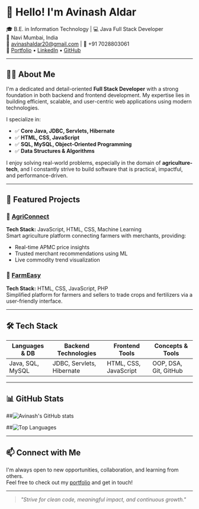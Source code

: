 # 👋 Hello! I'm Avinash Aldar

🎓 B.E. in Information Technology | 💻 Java Full Stack Developer  
📍 Navi Mumbai, India  
📧 [avinashaldar20@gmail.com](mailto:avinashaldar20@gmail.com) | 📱 +91 7028803061  
🔗 [Portfolio](https://avinashaldar-portfolio.vercel.app/) • [LinkedIn](https://www.linkedin.com/in/avinashaldar) • [GitHub](https://github.com/avinashaldar)

---

## 👨‍💻 About Me

I'm a dedicated and detail-oriented **Full Stack Developer** with a strong foundation in both backend and frontend development. My expertise lies in building efficient, scalable, and user-centric web applications using modern technologies.

I specialize in:
- ✅ **Core Java, JDBC, Servlets, Hibernate**
- ✅ **HTML, CSS, JavaScript**
- ✅ **SQL, MySQL, Object-Oriented Programming**
- ✅ **Data Structures & Algorithms**

I enjoy solving real-world problems, especially in the domain of **agriculture-tech**, and I constantly strive to build software that is practical, impactful, and performance-driven.

---

## 🚀 Featured Projects

### 🌾 [AgriConnect](https://github.com/avinashaldar/agriconnect)
**Tech Stack:** JavaScript, HTML, CSS, Machine Learning  
Smart agriculture platform connecting farmers with merchants, providing:
- Real-time APMC price insights  
- Trusted merchant recommendations using ML  
- Live commodity trend visualization  

### 🌱 [FarmEasy](https://github.com/avinashaldar/farmeasy)
**Tech Stack:** HTML, CSS, JavaScript, PHP  
Simplified platform for farmers and sellers to trade crops and fertilizers via a user-friendly interface.

---

## 🛠️ Tech Stack

| Languages & DB       | Backend Technologies       | Frontend Tools         | Concepts & Tools             |
|----------------------|----------------------------|------------------------|------------------------------|
| Java, SQL, MySQL     | JDBC, Servlets, Hibernate  | HTML, CSS, JavaScript  | OOP, DSA, Git, GitHub        |

---

## 📊 GitHub Stats

##![Avinash's GitHub stats](https://github-readme-stats.vercel.app/api?username=avinashaldar&show_icons=true&theme=github_dark)

##![Top Languages](https://github-readme-stats.vercel.app/api/top-langs/?username=avinashaldar&layout=compact&theme=github_dark)

---

## 📫 Connect with Me

I'm always open to new opportunities, collaboration, and learning from others.  
Feel free to check out my [portfolio](https://avinashaldar-portfolio.vercel.app/) and get in touch!

---
> *"Strive for clean code, meaningful impact, and continuous growth."*
